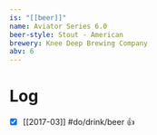 ```yaml
---
is: "[[beer]]"
name: Aviator Series 6.0
beer-style: Stout - American
brewery: Knee Deep Brewing Company
abv: 6
---
```

# Log
- [x] [[2017-03]] #do/drink/beer 👍

